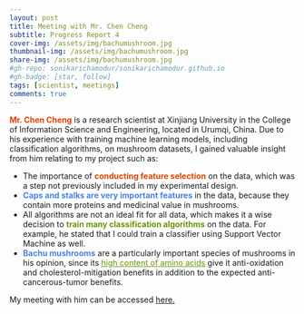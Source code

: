 ```yaml
---
layout: post
title: Meeting with Mr. Chen Cheng
subtitle: Progress Report 4
cover-img: /assets/img/bachumushroom.jpg
thumbnail-img: /assets/img/bachumushroom.jpg
share-img: /assets/img/bachumushroom.jpg
#gh-repo: sonikarichamodur/sonikarichamodur.github.io
#gh-badge: [star, follow]
tags: [scientist, meetings]
comments: true
---
```


<font color="#E34000"><b>Mr. Chen Cheng</b></font> is a research scientist at Xinjiang University in the College of Information Science and Engineering, located in Urumqi, China. Due to his experience with training machine learning models, including classification algorithms, on mushroom datasets, I gained valuable insight from him relating to my project such as:

- The importance of <font color="#E34000"><b>conducting feature selection</b></font> on the data, which was a step not previously included in my experimental design.
- <font color="#4980e6"><b>Caps and stalks are very important features</b></font> in the data, because they contain more proteins and medicinal value in mushrooms. 
- All algorithms are not an ideal fit for all data, which makes it a wise decision to <font color="#6b9207"><b>train many classification algorithms</b></font> on the data. For example, he stated that I could train a classifier using Support Vector Machine as well. 
- <font color="#4980e6"><b>Bachu mushrooms</b></font> are a particularly important species of mushrooms in his opinion, since its <font color="#6b9207"><u>high content of amino acids</u></font> give it anti-oxidation and cholesterol-mitigation benefits in addition to the expected anti-cancerous-tumor benefits. 


My meeting with him can be accessed <a href="https://drive.google.com/file/d/17xoQ8wbFCNGNEpgtf7X67QWPo7x9nOHA/view?usp=sharing">here.</a> 